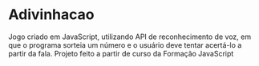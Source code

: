 # Adivinhacao
Jogo criado em JavaScript, utilizando API de reconhecimento de voz, em que o programa sorteia um número e o usuário deve tentar acertá-lo a partir da fala. Projeto feito a partir de curso da Formação JavaScript

